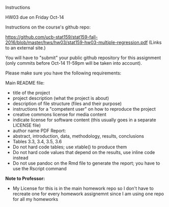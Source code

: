Instructions 

HW03 due on Friday Oct-14 

Instructions on the course's github repo:

https://github.com/ucb-stat159/stat159-fall-2016/blob/master/hws/hw03/stat159-hw03-multiple-regression.pdf (Links to an external site.)

You will have to "submit" your public github repository for this assignment (only commits before Oct-14 11-59pm will be taken into account).

Please make sure you have the following requirements:

Main README file:
- title of the project
- project description (what the project is about)
- description of file structure (files and their purpose)
- instructions for a "competent user" on how to reproduce the project
- creative commons license for media content
- indicate license for software content (this usually goes in a separate LICENSE file)
- author name
PDF Report:
- abstract, introduction, data, methodology, results, conclusions
- Tables 3.3, 3.4, 3.5, 3.6
- Do not hard code tables; use xtable() to produce them
- Do not hard code values that depend on the results, use inline code instead
- Do not use pandoc on the Rmd file to generate the report; you have to use the Rscript command



**Note to Professor:**
   * My License for this is in the main homework repo so I don't have to recreate one for every homework assignemnt since I am using one repo for all my homeworks

